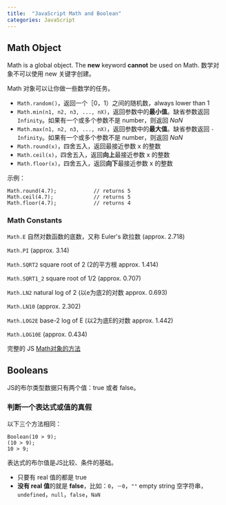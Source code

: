 ```yaml
---
title:  "JavaScript Math and Boolean"
categories: JavaScript
---
```

## Math Object

Math is a global object. The **new** keyword **cannot** be used on Math. 数学对象不可以使用 new 关键字创建。

Math 对象可以让你做一些数学的任务。

+ `Math.random()`，返回一个［0，1）之间的随机数，always lower than 1
+ `Math.min(n1, n2, n3, ..., nX)`，返回参数中的**最小值**。缺省参数返回 `Infinity`。如果有一个或多个参数不是 number，则返回 _NaN_
+ `Math.max(n1, n2, n3, ..., nX)`，返回参数中的**最大值**。缺省参数返回 `-Infinity`。如果有一个或多个参数不是 number，则返回 _NaN_
+ `Math.round(x)`，四舍五入，返回最接近参数 x 的整数
+ `Math.ceil(x)`，四舍五入，返回**向上**最接近参数 x 的整数
+ `Math.floor(x)`，四舍五入，返回**向下**最接近参数 x 的整数

<!--more-->

示例：

    Math.round(4.7);            // returns 5
    Math.ceil(4.7);             // returns 5
    Math.floor(4.7);            // returns 4

### Math Constants

`Math.E` 自然对数函数的底数，又称 Euler's 欧拉数 (approx. 2.718)

`Math.PI`  (approx. 3.14)

`Math.SQRT2` square root of 2 (2的平方根 approx. 1.414)

`Math.SQRT1_2` square root of 1/2 (approx. 0.707)

`Math.LN2` natural log of 2 (以e为底2的对数 approx. 0.693)

`Math.LN10` (approx. 2.302)

`Math.LOG2E` base-2 log of E (以2为底E的对数 approx. 1.442)

`Math.LOG10E` (approx. 0.434)

完整的 JS [Math对象的方法](http://www.w3schools.com/jsref/jsref_obj_math.asp)

## Booleans

JS的布尔类型数据只有两个值：true 或者 false。

### 判断一个表达式或值的真假

以下三个方法相同：

    Boolean(10 > 9);
    (10 > 9);
    10 > 9;

表达式的布尔值是JS比较、条件的基础。

+ 只要有 real 值的都是 true
+ **没有 real 值**的就是 **false**，比如：`0`，`－0`，`""` empty string 空字符串，`undefined`，`null`，`false`，`NaN`
